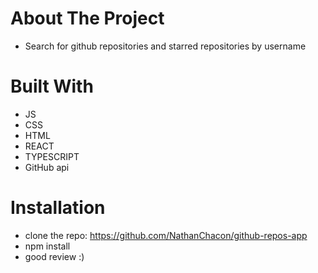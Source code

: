 # About The Project
* Search for github repositories and starred repositories by username

# Built With
* JS
* CSS
* HTML
* REACT
* TYPESCRIPT
* GitHub api

# Installation
* clone the repo: https://github.com/NathanChacon/github-repos-app
* npm install
* good review :)
